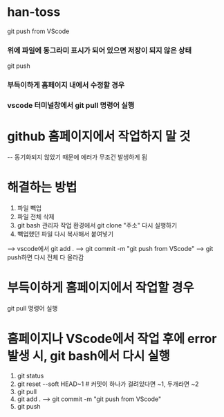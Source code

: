 # han-toss

git push from VScode
### 위에 파일에 동그라미 표시가 되어 있으면 저장이 되지 않은 상태

git push

### 부득이하게 홈페이지 내에서 수정할 경우
### vscode 터미널창에서 git pull 명령어 실행

# github 홈페이지에서 작업하지 말 것
-- 동기화되지 않았기 때문에 에러가 무조건 발생하게 됨

# 해결하는 방법
1. 파일 빽업
2. 파일 전체 삭제
3. git bash 관리자 작업 환경에서 git clone "주소" 다시 실행하기
4. 빽업했던 파일 다시 복사해서 붙여넣기

--> vscode에서 git add . --> git commit -m "git push from VScode" --> git push하면
다시 전체 다 올라감

# 부득이하게 홈페이지에서 작업할 경우
git pull 명령어 실행

# 홈페이지나 VScode에서 작업 후에 error 발생 시, git bash에서 다시 실행
1. git status
2. git reset --soft HEAD~1 # 커밋이 하나가 걸려있다면 ~1, 두개라면 ~2
3. git pull
4. git add . --> git commit -m "git push from VScode"
5. git push
